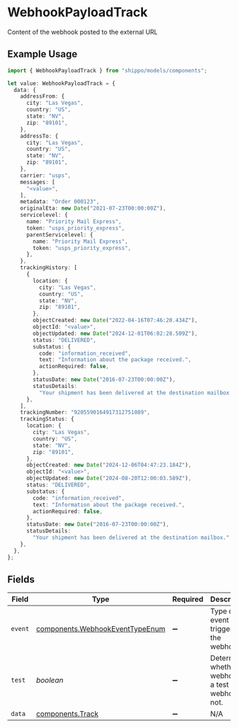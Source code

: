 # WebhookPayloadTrack

Content of the webhook posted to the external URL

## Example Usage

```typescript
import { WebhookPayloadTrack } from "shippo/models/components";

let value: WebhookPayloadTrack = {
  data: {
    addressFrom: {
      city: "Las Vegas",
      country: "US",
      state: "NV",
      zip: "89101",
    },
    addressTo: {
      city: "Las Vegas",
      country: "US",
      state: "NV",
      zip: "89101",
    },
    carrier: "usps",
    messages: [
      "<value>",
    ],
    metadata: "Order 000123",
    originalEta: new Date("2021-07-23T00:00:00Z"),
    servicelevel: {
      name: "Priority Mail Express",
      token: "usps_priority_express",
      parentServicelevel: {
        name: "Priority Mail Express",
        token: "usps_priority_express",
      },
    },
    trackingHistory: [
      {
        location: {
          city: "Las Vegas",
          country: "US",
          state: "NV",
          zip: "89101",
        },
        objectCreated: new Date("2022-04-16T07:46:20.434Z"),
        objectId: "<value>",
        objectUpdated: new Date("2024-12-01T06:02:28.509Z"),
        status: "DELIVERED",
        substatus: {
          code: "information_received",
          text: "Information about the package received.",
          actionRequired: false,
        },
        statusDate: new Date("2016-07-23T00:00:00Z"),
        statusDetails:
          "Your shipment has been delivered at the destination mailbox.",
      },
    ],
    trackingNumber: "9205590164917312751089",
    trackingStatus: {
      location: {
        city: "Las Vegas",
        country: "US",
        state: "NV",
        zip: "89101",
      },
      objectCreated: new Date("2024-12-06T04:47:23.184Z"),
      objectId: "<value>",
      objectUpdated: new Date("2024-08-20T12:00:03.589Z"),
      status: "DELIVERED",
      substatus: {
        code: "information_received",
        text: "Information about the package received.",
        actionRequired: false,
      },
      statusDate: new Date("2016-07-23T00:00:00Z"),
      statusDetails:
        "Your shipment has been delivered at the destination mailbox.",
    },
  },
};
```

## Fields

| Field                                                                              | Type                                                                               | Required                                                                           | Description                                                                        |
| ---------------------------------------------------------------------------------- | ---------------------------------------------------------------------------------- | ---------------------------------------------------------------------------------- | ---------------------------------------------------------------------------------- |
| `event`                                                                            | [components.WebhookEventTypeEnum](../../models/components/webhookeventtypeenum.md) | :heavy_minus_sign:                                                                 | Type of event that triggered the webhook.                                          |
| `test`                                                                             | *boolean*                                                                          | :heavy_minus_sign:                                                                 | Determines whether the webhook is a test webhook or not.                           |
| `data`                                                                             | [components.Track](../../models/components/track.md)                               | :heavy_minus_sign:                                                                 | N/A                                                                                |